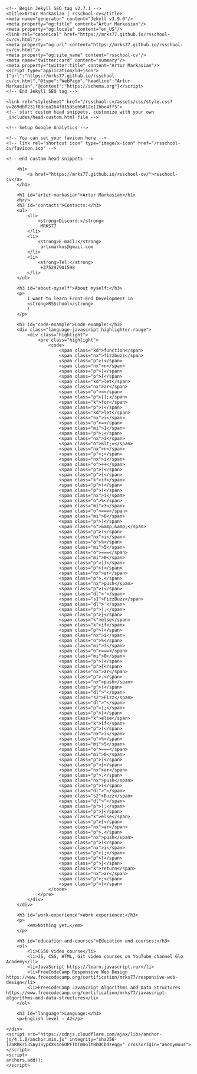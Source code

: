 <!DOCTYPE html>
<html lang="en-US">
<head>
    <meta charset="UTF-8">
    <meta http-equiv="X-UA-Compatible" content="IE=edge">
    <meta name="viewport" content="width=device-width, initial-scale=1">

    <!-- Begin Jekyll SEO tag v2.7.1 -->
    <title>Artur Markasian | rsschool-cv</title>
    <meta name="generator" content="Jekyll v3.9.0"/>
    <meta property="og:title" content="Artur Markasian"/>
    <meta property="og:locale" content="en_US"/>
    <link rel="canonical" href="https://mrks77.github.io/rsschool-cv/cv.html"/>
    <meta property="og:url" content="https://mrks77.github.io/rsschool-cv/cv.html"/>
    <meta property="og:site_name" content="rsschool-cv"/>
    <meta name="twitter:card" content="summary"/>
    <meta property="twitter:title" content="Artur Markasian"/>
    <script type="application/ld+json">
    {"url":"https://mrks77.github.io/rsschool-cv/cv.html","@type":"WebPage","headline":"Artur Markasian","@context":"https://schema.org"}</script>
    <!-- End Jekyll SEO tag -->

    <link rel="stylesheet" href="/rsschool-cv/assets/css/style.css?v=269dbf231f83cea264f81535ebb812e11bbe4ff5">
    <!-- start custom head snippets, customize with your own _includes/head-custom.html file -->

    <!-- Setup Google Analytics -->

    <!-- You can set your favicon here -->
    <!-- link rel="shortcut icon" type="image/x-icon" href="/rsschool-cv/favicon.ico" -->

    <!-- end custom head snippets -->

</head>
<body>
    <div class="container-lg px-3 my-5 markdown-body">

        <h1>
            <a href="https://mrks77.github.io/rsschool-cv/">rsschool-cv</a>
        </h1>

        <h1 id="artur-markasian">Artur Markasian</h1>
        <hr/>
        <h3 id="contacts">Contacts:</h3>
        <ul>
            <li>
                <strong>Discord:</strong>
                 MRKS77
            </li>
            <li>
                <strong>E-mail:</strong>
                 artxmarkos@gmail.com
            </li>
            <li>
                <strong>Tel:</strong>
                 +375297901598
            </li>
        </ul>

        <h3 id="about-myself">About myself:</h3>
        <p>
            I want to learn Front-End Development in 
            <strong>RSSchool</strong>
            !
        </p>

        <h3 id="code-example">Code example:</h3>
        <div class="language-javascript highlighter-rouge">
            <div class="highlight">
                <pre class="highlight">
                    <code>
                        <span class="kd">function</span>
                        <span class="nx">fizzbuzz</span>
                        <span class="p">(</span>
                        <span class="nx">n</span>
                        <span class="p">)</span>
                        <span class="p">{</span>
                        <span class="kd">let</span>
                        <span class="nx">ar</span>
                        <span class="o">=</span>
                        <span class="p">[];</span>
                        <span class="k">for</span>
                        <span class="p">(</span>
                        <span class="kd">let</span>
                        <span class="nx">i</span>
                        <span class="o">=</span>
                        <span class="mi">1</span>
                        <span class="p">;</span>
                        <span class="nx">i</span>
                        <span class="o">&lt;=</span>
                        <span class="nx">n</span>
                        <span class="p">;</span>
                        <span class="nx">i</span>
                        <span class="o">++</span>
                        <span class="p">)</span>
                        <span class="p">{</span>
                        <span class="k">if</span>
                        <span class="p">(</span>
                        <span class="p">(</span>
                        <span class="nx">i</span>
                        <span class="o">%</span>
                        <span class="mi">3</span>
                        <span class="o">===</span>
                        <span class="mi">0</span>
                        <span class="p">)</span>
                        <span class="o">&amp;&amp;</span>
                        <span class="p">(</span>
                        <span class="nx">i</span>
                        <span class="o">%</span>
                        <span class="mi">5</span>
                        <span class="o">===</span>
                        <span class="mi">0</span>
                        <span class="p">))</span>
                        <span class="p">{</span>
                        <span class="nx">ar</span>
                        <span class="p">.</span>
                        <span class="nx">push</span>
                        <span class="p">(</span>
                        <span class="dl">'</span>
                        <span class="s1">FizzBuzz</span>
                        <span class="dl">'</span>
                        <span class="p">);</span>
                        <span class="p">}</span>
                        <span class="k">else</span>
                        <span class="k">if</span>
                        <span class="p">(</span>
                        <span class="nx">i</span>
                        <span class="o">%</span>
                        <span class="mi">3</span>
                        <span class="o">===</span>
                        <span class="mi">0</span>
                        <span class="p">)</span>
                        <span class="p">{</span>
                        <span class="nx">ar</span>
                        <span class="p">.</span>
                        <span class="nx">push</span>
                        <span class="p">(</span>
                        <span class="dl">"</span>
                        <span class="s2">Fizz</span>
                        <span class="dl">"</span>
                        <span class="p">);</span>
                        <span class="p">}</span>
                        <span class="k">else</span>
                        <span class="k">if</span>
                        <span class="p">(</span>
                        <span class="nx">i</span>
                        <span class="o">%</span>
                        <span class="mi">5</span>
                        <span class="o">===</span>
                        <span class="mi">0</span>
                        <span class="p">)</span>
                        <span class="p">{</span>
                        <span class="nx">ar</span>
                        <span class="p">.</span>
                        <span class="nx">push</span>
                        <span class="p">(</span>
                        <span class="dl">"</span>
                        <span class="s2">Buzz</span>
                        <span class="dl">"</span>
                        <span class="p">);</span>
                        <span class="p">}</span>
                        <span class="k">else</span>
                        <span class="p">{</span>
                        <span class="nx">ar</span>
                        <span class="p">.</span>
                        <span class="nx">push</span>
                        <span class="p">(</span>
                        <span class="nx">i</span>
                        <span class="p">);</span>
                        <span class="p">}</span>
                        <span class="p">}</span>
                        <span class="k">return</span>
                        <span class="nx">ar</span>
                        <span class="p">;</span>
                        <span class="p">}</span>
                    </code>
                </pre>
            </div>
        </div>

        <h3 id="work-experience">Work experience:</h3>
        <p>
            <em>Nothing yet…</em>
        </p>

        <h3 id="education-and-courses">Education and courses:</h3>
        <ol>
            <li>CS50 video course</li>
            <li>JS, CSS, HTML, Git video courses on YouTube channel Glo Academy</li>
            <li>JavaScript https://learn.javascript.ru/</li>
            <li>FreeCodeCamp Responsive Web Design https://www.freecodecamp.org/certification/mrks77/responsive-web-design</li>
            <li>FreeCodeCamp JavaScript Algorithms and Data Structures https://www.freecodecamp.org/certification/mrks77/javascript-algorithms-and-data-structures</li>
        </ol>

        <h3 id="language">Language:</h3>
        <p>English level - A2</p>

    </div>
    <script src="https://cdnjs.cloudflare.com/ajax/libs/anchor-js/4.1.0/anchor.min.js" integrity="sha256-lZaRhKri35AyJSypXXs4o6OPFTbTmUoltBbDCbdzegg=" crossorigin="anonymous"></script>
    <script>
    anchors.add();
    </script>
</body>
</html>


